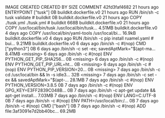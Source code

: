 IMAGE CREATED CREATED BY SIZE COMMENT
42fd3faf4682 21 hours ago ENTRYPOINT ["tusk"] 0B buildkit.dockerfile.v0
<missing> 21 hours ago RUN /bin/sh -c tusk validate # buildkit 0B buildkit.dockerfile.v0
<missing> 21 hours ago COPY ./tusk.yml ./tusk.yml # buildkit 668B buildkit.dockerfile.v0
<missing> 21 hours ago COPY /usr/local/bin/tusk /usr/local/bin/tusk… 4.51MB buildkit.dockerfile.v0
<missing> 4 days ago COPY /usr/local/bin/yaml-tools /usr/local/bi… 16.9kB buildkit.dockerfile.v0
<missing> 4 days ago RUN /bin/sh -c pip install ruamel.yaml # bui… 9.21MB buildkit.dockerfile.v0
<missing> 6 days ago /bin/sh -c #(nop) CMD ["python3"] 0B
<missing> 6 days ago /bin/sh -c set -ex; savedAptMark="$(apt-ma…   8.41MB
<missing>           6 days ago          /bin/sh -c #(nop)  ENV PYTHON_GET_PIP_SHA256…   0B
<missing>           6 days ago          /bin/sh -c #(nop)  ENV PYTHON_GET_PIP_URL=ht…   0B
<missing>           6 days ago          /bin/sh -c #(nop)  ENV PYTHON_PIP_VERSION=20…   0B
<missing>           7 days ago          /bin/sh -c cd /usr/local/bin  && ln -s idle3…   32B
<missing>           7 days ago          /bin/sh -c set -ex   && savedAptMark="$(apt-… 28.1MB
<missing> 7 days ago /bin/sh -c #(nop) ENV PYTHON_VERSION=3.8.5 0B
<missing> 7 days ago /bin/sh -c #(nop) ENV GPG_KEY=E3FF2839C048B… 0B
<missing> 7 days ago /bin/sh -c apt-get update && apt-get install… 7.03MB
<missing> 7 days ago /bin/sh -c #(nop) ENV LANG=C.UTF-8 0B
<missing> 7 days ago /bin/sh -c #(nop) ENV PATH=/usr/local/bin:/… 0B
<missing> 7 days ago /bin/sh -c #(nop) CMD ["bash"] 0B
<missing> 7 days ago /bin/sh -c #(nop) ADD file:3af3091e7d2bb40bc… 69.2MB
